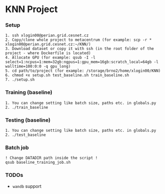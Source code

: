 # KNN Project

### Setup
```
1. ssh xlogin00@perian.grid.cesnet.cz
2. Copy/clone whole project to metacentrum (for example: scp -r * xlogin00@perian.grid.cesnet.cz:~/KNN/)
3. Download dataset or copy it with ssh (in the root folder of the project - where Dockerfile is located)
4. Allocate GPU (for example: qsub -I -l select=1:ncpus=1:mem=32gb:ngpus=1:gpu_mem=16gb:scratch_local=64gb -l walltime=100:0:0 -q gpu_long)
5. cd path/to/project (for example: /storage/brno2/home/xlogin00/KNN)
6. chmod +x setup.sh test_baseline.sh train_baseline.sh
7. ./setup.sh
```

### Training (baseline)
```
1. You can change setting like batch size, paths etc. in globals.py
2. ./train_baseline
```

### Testing (baseline)
```
1. You can change setting like batch size, paths etc. in globals.py
2. ./test_baseline
```

### Batch job
```
! Change DATADIR path inside the script !
qsub baseline_training_job.sh
```

### TODOs
- `wandb` support
